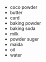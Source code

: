 *  coco powder
*  butter
*  curd
*  baking powder
*  baking soda
*  milk
*  powder suger
*  maida
*  oil
*  water

